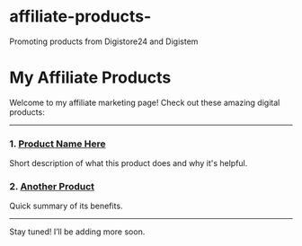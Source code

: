 # affiliate-products-
Promoting products from Digistore24 and Digistem
# My Affiliate Products

Welcome to my affiliate marketing page! Check out these amazing digital products:

---

### 1. [Product Name Here](YOUR_AFFILIATE_LINK)
Short description of what this product does and why it's helpful.

### 2. [Another Product](YOUR_AFFILIATE_LINK)
Quick summary of its benefits.

---

Stay tuned! I’ll be adding more soon.
